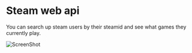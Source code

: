 # Steam web api

You can search up steam users by their steamid and see what games they currently play.

![ScreenShot](https://i.imgur.com/f6VKeuQ.png)
